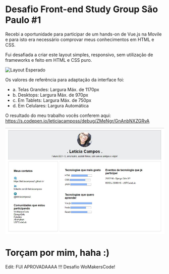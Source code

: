 # Desafio Front-end Study Group São Paulo #1

Recebi a oportunidade para participar de um hands-on de Vue.js na Movile e para isto era necessário comprovar meus conhecimentos em HTML e CSS. 

Fui desafiada a criar este layout simples, responsivo, sem utilização de frameworks e feito em HTML e CSS puro.

![Layout Esperado](https://user-images.githubusercontent.com/2198735/44497859-fc48ee80-a651-11e8-9229-eb72dbb224eb.PNG)

Os valores de referência para adaptação da interface foi:

* a.	Telas Grandes: Largura Máx. de 1170px
* b.	Desktops: Largura Máx. de 970px
* c.	Em Tablets: Largura Máx. de 750px
* d.	Em Celulares: Largura Automática

O resultado do meu trabalho vocês conferem aqui: https://s.codepen.io/leticiacamposs/debug/ZMeNgr/GnAnbNXZGRvA

![Layout Feito](img/layoutFeito.jpg)


# Torçam por mim, haha :)
Edit: FUI APROVADAAAA !!! 
Desafio WoMakersCode!
